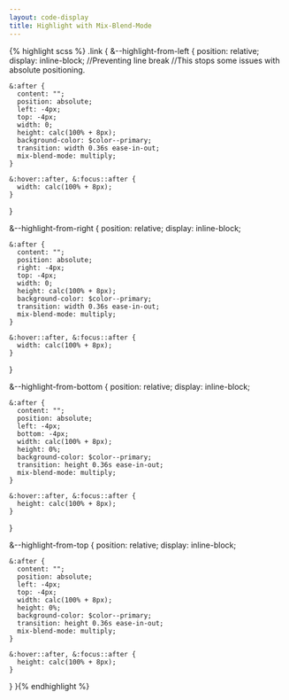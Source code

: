 ```yaml
---
layout: code-display
title: Highlight with Mix-Blend-Mode
---
```


{% highlight scss %}
.link {
  &--highlight-from-left {
    position: relative;
    display: inline-block; //Preventing line break
    //This stops some issues with absolute positioning.
    
    &:after {
      content: "";
      position: absolute;
      left: -4px;
      top: -4px;
      width: 0;
      height: calc(100% + 8px);
      background-color: $color--primary;
      transition: width 0.36s ease-in-out;
      mix-blend-mode: multiply;
    }
    
    &:hover::after, &:focus::after {
      width: calc(100% + 8px);
    }
  }

  &--highlight-from-right {
    position: relative;
    display: inline-block;
    
    &:after {
      content: "";
      position: absolute;
      right: -4px;
      top: -4px;
      width: 0;
      height: calc(100% + 8px);
      background-color: $color--primary;
      transition: width 0.36s ease-in-out;
      mix-blend-mode: multiply;
    }
    
    &:hover::after, &:focus::after {
      width: calc(100% + 8px);
    }
  }

  &--highlight-from-bottom {
    position: relative;
    display: inline-block;

    &:after {
      content: "";
      position: absolute;
      left: -4px;
      bottom: -4px;
      width: calc(100% + 8px);
      height: 0%;
      background-color: $color--primary;
      transition: height 0.36s ease-in-out;
      mix-blend-mode: multiply;
    }
    
    &:hover::after, &:focus::after {
      height: calc(100% + 8px);
    }
  }

  &--highlight-from-top {
    position: relative;
    display: inline-block;
    
    &:after {
      content: "";
      position: absolute;
      left: -4px;
      top: -4px;
      width: calc(100% + 8px);
      height: 0%;
      background-color: $color--primary;
      transition: height 0.36s ease-in-out;
      mix-blend-mode: multiply;
    }
    
    &:hover::after, &:focus::after {
      height: calc(100% + 8px);
    }
  }
}{% endhighlight %}
